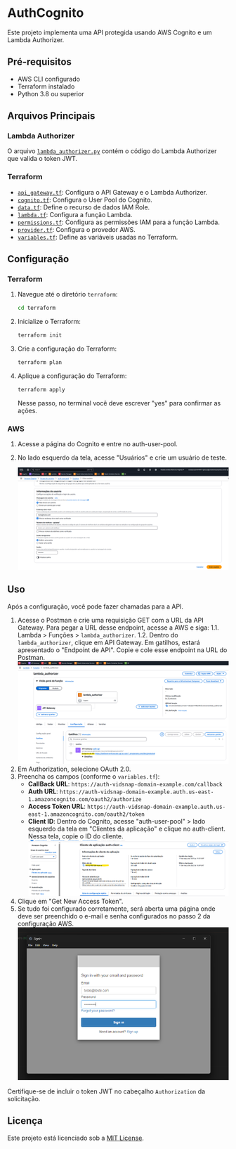 # AuthCognito

Este projeto implementa uma API protegida usando AWS Cognito e um Lambda Authorizer.

## Pré-requisitos

- AWS CLI configurado
- Terraform instalado
- Python 3.8 ou superior

## Arquivos Principais

### Lambda Authorizer

O arquivo [`lambda_authorizer.py`](lambda/lambda_authorizer.py) contém o código do Lambda Authorizer que valida o token JWT.

### Terraform

- [`api_gateway.tf`](terraform/api_gateway.tf): Configura o API Gateway e o Lambda Authorizer.
- [`cognito.tf`](terraform/cognito.tf): Configura o User Pool do Cognito.
- [`data.tf`](terraform/data.tf): Define o recurso de dados IAM Role.
- [`lambda.tf`](terraform/lambda.tf): Configura a função Lambda.
- [`permissions.tf`](terraform/permissions.tf): Configura as permissões IAM para a função Lambda.
- [`provider.tf`](terraform/provider.tf): Configura o provedor AWS.
- [`variables.tf`](terraform/variables.tf): Define as variáveis usadas no Terraform.

## Configuração

### Terraform

1. Navegue até o diretório `terraform`:
    ```sh
    cd terraform
    ```

2. Inicialize o Terraform:
    ```sh
    terraform init
    ```

3. Crie a configuração do Terraform:
    ```sh
    terraform plan
    ```

4. Aplique a configuração do Terraform:
    ```sh
    terraform apply
    ```
    Nesse passo, no terminal você deve escrever "yes" para confirmar as ações.

### AWS

1. Acesse a página do Cognito e entre no auth-user-pool.
2. No lado esquerdo da tela, acesse "Usuários" e crie um usuário de teste.

    ![Criação de Usuário AWS](docs/img/CriaUsuarioAWS.png)

## Uso

Após a configuração, você pode fazer chamadas para a API.

1. Acesse o Postman e crie uma requisição GET com a URL da API Gateway. Para pegar a URL desse endpoint, acesse a AWS e siga:
    1.1. Lambda > Funções > `lambda_authorizer`.
    1.2. Dentro do `lambda_authorizer`, clique em API Gateway. Em gatilhos, estará apresentado o "Endpoint de API". Copie e cole esse endpoint na URL do Postman.
    ![Endpoint API Gateway](docs/img/EndpointApiGateway.png)
2. Em Authorization, selecione OAuth 2.0.
3. Preencha os campos (conforme o `variables.tf`):
    - **CallBack URL**: `https://auth-vidsnap-domain-example.com/callback`
    - **Auth URL**: `https://auth-vidsnap-domain-example.auth.us-east-1.amazoncognito.com/oauth2/authorize`
    - **Access Token URL**: `https://auth-vidsnap-domain-example.auth.us-east-1.amazoncognito.com/oauth2/token`
    - **Client ID**: Dentro do Cognito, acesse "auth-user-pool" > lado esquerdo da tela em "Clientes da aplicação" e clique no auth-client. Nessa tela, copie o ID do cliente.
    ![ID do Cliente](docs/img/ClientId.png)
4. Clique em "Get New Access Token".
5. Se tudo foi configurado corretamente, será aberta uma página onde deve ser preenchido o e-mail e senha configurados no passo 2 da configuração AWS.
    ![Usuário Cognito](docs/img/UsuarioCognito.png)

Certifique-se de incluir o token JWT no cabeçalho `Authorization` da solicitação.

## Licença

Este projeto está licenciado sob a [MIT License](LICENSE).
